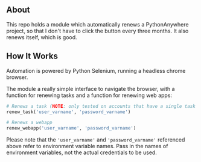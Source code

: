 ## About

This repo holds a module which automatically renews a PythonAnywhere project, 
so that I don't have to click the button every three months. It also renews itself, which is good.

## How It Works

Automation is powered by Python Selenium, running a headless chrome browser.

The module a really simple interface to navigate the browser, with a function for renewing tasks and a function for renewing web apps:

```python
# Renews a task (NOTE: only tested on accounts that have a single task configured.)
renew_task('user_varname', 'password_varname')

# Renews a webapp
renew_webapp('user_varname', 'password_varname')
```

Please note that the `'user_varname'` and `'password_varname'` referenced above refer to environment variable names. Pass in the names of environment variables, not the actual credentials to be used.
